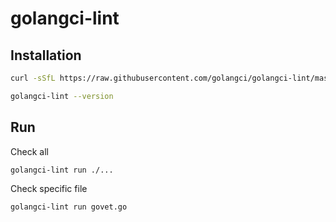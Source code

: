 # golangci-lint

## Installation

```bash
curl -sSfL https://raw.githubusercontent.com/golangci/golangci-lint/master/install.sh | sh -s -- -b $(go env GOPATH)/bin v1.57.2
```

```bash
golangci-lint --version
```

## Run

Check all

```bash
golangci-lint run ./...
```

Check specific file

```bash
golangci-lint run govet.go
```
